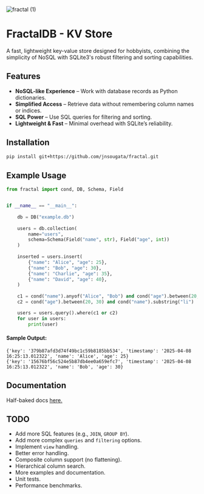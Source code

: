 ![fractal (1)](https://github.com/user-attachments/assets/d1e0dde5-b693-4591-8cce-1fa097bb6e5e)


# FractalDB - KV Store
A fast, lightweight key-value store designed for hobbyists, combining the simplicity of NoSQL with SQLite3's robust filtering and sorting capabilities.
## Features
- **NoSQL-like Experience** – Work with database records as Python dictionaries.
- **Simplified Access** – Retrieve data without remembering column names or indices.
- **SQL Power** – Use SQL queries for filtering and sorting.
- **Lightweight & Fast** – Minimal overhead with SQLite’s reliability.

## Installation
```sh
pip install git+https://github.com/jnsougata/fractal.git
```

## Example Usage

```python
from fractal import cond, DB, Schema, Field


if __name__ == "__main__":
    
    db = DB("example.db")
    
    users = db.collection(
        name="users",
        schema=Schema(Field("name", str), Field("age", int))
    )
    
    inserted = users.insert(
        {"name": "Alice", "age": 25},
        {"name": "Bob", "age": 30},
        {"name": "Charlie", "age": 35},
        {"name": "David", "age": 40},
    )
    
    c1 = cond("name").anyof("Alice", "Bob") and cond("age").between(20, 40)
    c2 = cond("age").between(20, 30) and cond("name").substring("li")

    users = users.query().where(c1 or c2)
    for user in users:
        print(user)
```

#### Sample Output:
```
{'key': '379b87afd3d74f49bc1c59b8185bb534', 'timestamp': '2025-04-08 16:25:13.012322', 'name': 'Alice', 'age': 25}
{'key': '15676bf56c524e5b87db4ee0a659efc7', 'timestamp': '2025-04-08 16:25:13.012322', 'name': 'Bob', 'age': 30}
```

## Documentation
Half-baked docs [here.](https://fractal.readthedocs.io/en/latest/)

## TODO
- Add more SQL features (e.g., `JOIN`, `GROUP BY`).
- Add more complex `queries` and `filtering` options.
- Implement `view` handling.
- Better error handling.
- Composite column support (no flattening).
- Hierarchical column search.
- More examples and documentation.
- Unit tests.
- Performance benchmarks.
